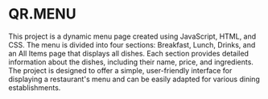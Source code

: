 # QR.MENU
This project is a dynamic menu page created using JavaScript, HTML, and CSS. The menu is divided into four sections: Breakfast, Lunch, Drinks, and an All Items page that displays all dishes. Each section provides detailed information about the dishes, including their name, price, and ingredients.
The project is designed to offer a simple, user-friendly interface for displaying a restaurant's menu and can be easily adapted for various dining establishments.

 
